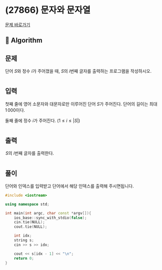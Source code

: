 # (27866) 문자와 문자열
[문제 바로가기](https://www.acmicpc.net/problem/27866)
## :100: Algorithm
## 문제
단어 $S$와 정수 $i$가 주어졌을 때, $S$의 $i$번째 글자를 출력하는 프로그램을 작성하시오.
#
## 입력
첫째 줄에 영어 소문자와 대문자로만 이루어진 단어 $S$가 주어진다. 단어의 길이는 최대 $1\,000$이다.

둘째 줄에 정수 $i$가 주어진다. ($1 \le i \le \left|S\right|$)
#
## 출력
 $S$의 $i$번째 글자를 출력한다.
#
## 풀이
단어와 인덱스를 입력받고 단어에서 해당 인덱스를 출력해 주시면됩니다.

```cpp
#include <iostream>

using namespace std;

int main(int argc, char const *argv[]){
    ios_base::sync_with_stdio(false);
    cin.tie(NULL);
    cout.tie(NULL);

    int idx;
    string s;
    cin >> s >> idx;

    cout << s[idx - 1] << "\n";
    return 0;
}
```